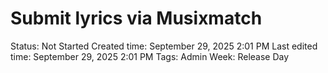 # Submit lyrics via Musixmatch

Status: Not Started
Created time: September 29, 2025 2:01 PM
Last edited time: September 29, 2025 2:01 PM
Tags: Admin
Week: Release Day